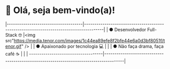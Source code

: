 # 🤖 Olá, seja bem-vindo(a)!
|-------------------------------------|---------------------------------------------------------------------------------------|
|    ● Desenvolvedor Full-Stack 🤓    |<img src"https://media.tenor.com/images/1c44ea89efe8f2bfe44e6a0d3bf8051f/tenor.gif" /> |
|    ● Apaixonado por tecnologia 💻   |                                                                                       |
|    ● Não faça drama, faça café ☕    |                                                                                       |
| ------------------------------------|---------------------------------------------------------------------------------------|

